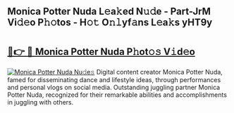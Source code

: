 ## Monica Potter Nuda L𝚎a𝚔ed N𝚞𝚍e - Part-JrM Vi𝚍𝚎o P𝚑𝚘tos - H𝚘𝚝 O𝚗𝚕yf𝚊ns L𝚎a𝚔s yHT9y

# <h2><a href="http://kf0eg2a.oniu.top/?m=Monica+Potter+Nuda">🔗👉 🔴 Monica Potter Nuda P𝚑ot𝚘𝚜 V𝚒d𝚎o</a></h2>

[![Monica Potter Nuda Nu𝚍e𝚜](https://i.imgur.com/0qMVB7G.gif)](http://kf0eg2a.oniu.top/?m=Monica+Potter+Nuda)
Digital content creator Monica Potter Nuda, famed for disseminating dance and lifestyle ideas, through performances and personal vlogs on social media. Outstanding juggling partner Monica Potter Nuda, recognized for their remarkable abilities and accomplishments in juggling with others.  
